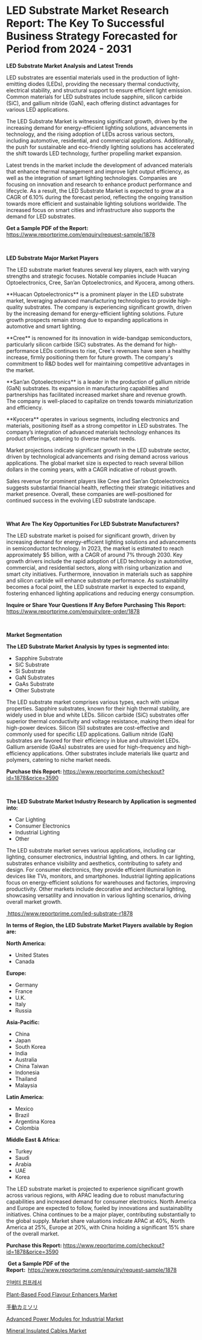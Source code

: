 <p><h1>LED Substrate Market Research Report: The Key To Successful Business Strategy Forecasted for Period from 2024 - 2031</h1></p><p><strong>LED Substrate Market Analysis and Latest Trends</strong></p>
<p><p>LED substrates are essential materials used in the production of light-emitting diodes (LEDs), providing the necessary thermal conductivity, electrical stability, and structural support to ensure efficient light emission. Common materials for LED substrates include sapphire, silicon carbide (SiC), and gallium nitride (GaN), each offering distinct advantages for various LED applications.</p><p>The LED Substrate Market is witnessing significant growth, driven by the increasing demand for energy-efficient lighting solutions, advancements in technology, and the rising adoption of LEDs across various sectors, including automotive, residential, and commercial applications. Additionally, the push for sustainable and eco-friendly lighting solutions has accelerated the shift towards LED technology, further propelling market expansion.</p><p>Latest trends in the market include the development of advanced materials that enhance thermal management and improve light output efficiency, as well as the integration of smart lighting technologies. Companies are focusing on innovation and research to enhance product performance and lifecycle. As a result, the LED Substrate Market is expected to grow at a CAGR of 6.10% during the forecast period, reflecting the ongoing transition towards more efficient and sustainable lighting solutions worldwide. The increased focus on smart cities and infrastructure also supports the demand for LED substrates.</p></p>
<p><strong>Get a Sample PDF of the Report:&nbsp;</strong> <a href="https://www.reportprime.com/enquiry/request-sample/1878">https://www.reportprime.com/enquiry/request-sample/1878</a></p>
<p>&nbsp;</p>
<p><strong>LED Substrate Major Market Players</strong></p>
<p><p>The LED substrate market features several key players, each with varying strengths and strategic focuses. Notable companies include Huacan Optoelectronics, Cree, San’an Optoelectronics, and Kyocera, among others.</p><p>**Huacan Optoelectronics** is a prominent player in the LED substrate market, leveraging advanced manufacturing technologies to provide high-quality substrates. The company is experiencing significant growth, driven by the increasing demand for energy-efficient lighting solutions. Future growth prospects remain strong due to expanding applications in automotive and smart lighting.</p><p>**Cree** is renowned for its innovation in wide-bandgap semiconductors, particularly silicon carbide (SiC) substrates. As the demand for high-performance LEDs continues to rise, Cree's revenues have seen a healthy increase, firmly positioning them for future growth. The company's commitment to R&D bodes well for maintaining competitive advantages in the market.</p><p>**San’an Optoelectronics** is a leader in the production of gallium nitride (GaN) substrates. Its expansion in manufacturing capabilities and partnerships has facilitated increased market share and revenue growth. The company is well-placed to capitalize on trends towards miniaturization and efficiency.</p><p>**Kyocera** operates in various segments, including electronics and materials, positioning itself as a strong competitor in LED substrates. The company’s integration of advanced materials technology enhances its product offerings, catering to diverse market needs.</p><p>Market projections indicate significant growth in the LED substrate sector, driven by technological advancements and rising demand across various applications. The global market size is expected to reach several billion dollars in the coming years, with a CAGR indicative of robust growth.</p><p>Sales revenue for prominent players like Cree and San’an Optoelectronics suggests substantial financial health, reflecting their strategic initiatives and market presence. Overall, these companies are well-positioned for continued success in the evolving LED substrate landscape.</p></p>
<p>&nbsp;</p>
<p><strong>What Are The Key Opportunities For LED Substrate Manufacturers?</strong></p>
<p><p>The LED substrate market is poised for significant growth, driven by increasing demand for energy-efficient lighting solutions and advancements in semiconductor technology. In 2023, the market is estimated to reach approximately $5 billion, with a CAGR of around 7% through 2030. Key growth drivers include the rapid adoption of LED technology in automotive, commercial, and residential sectors, along with rising urbanization and smart city initiatives. Furthermore, innovation in materials such as sapphire and silicon carbide will enhance substrate performance. As sustainability becomes a focal point, the LED substrate market is expected to expand, fostering enhanced lighting applications and reducing energy consumption.</p></p>
<p><strong>Inquire or Share Your Questions If Any Before Purchasing This Report:</strong> <a href="https://www.reportprime.com/enquiry/pre-order/1878">https://www.reportprime.com/enquiry/pre-order/1878</a></p>
<p>&nbsp;</p>
<p><strong>Market Segmentation</strong></p>
<p><strong>The LED Substrate Market Analysis by types is segmented into:</strong></p>
<p><ul><li>Sapphire Substrate</li><li>SiC Substrate</li><li>Si Substrate</li><li>GaN Substrates</li><li>GaAs Substrate</li><li>Other Substrate</li></ul></p>
<p><p>The LED substrate market comprises various types, each with unique properties. Sapphire substrates, known for their high thermal stability, are widely used in blue and white LEDs. Silicon carbide (SiC) substrates offer superior thermal conductivity and voltage resistance, making them ideal for high-power devices. Silicon (Si) substrates are cost-effective and commonly used for specific LED applications. Gallium nitride (GaN) substrates are favored for their efficiency in blue and ultraviolet LEDs. Gallium arsenide (GaAs) substrates are used for high-frequency and high-efficiency applications. Other substrates include materials like quartz and polymers, catering to niche market needs.</p></p>
<p><strong>Purchase this Report:&nbsp;</strong><a href="https://www.reportprime.com/checkout?id=1878&price=3590">https://www.reportprime.com/checkout?id=1878&price=3590</a></p>
<p>&nbsp;</p>
<p><strong>The LED Substrate Market Industry Research by Application is segmented into:</strong></p>
<p><ul><li>Car Lighting</li><li>Consumer Electronics</li><li>Industrial Lighting</li><li>Other</li></ul></p>
<p><p>The LED substrate market serves various applications, including car lighting, consumer electronics, industrial lighting, and others. In car lighting, substrates enhance visibility and aesthetics, contributing to safety and design. For consumer electronics, they provide efficient illumination in devices like TVs, monitors, and smartphones. Industrial lighting applications focus on energy-efficient solutions for warehouses and factories, improving productivity. Other markets include decorative and architectural lighting, showcasing versatility and innovation in various lighting scenarios, driving overall market growth.</p></p>
<p><a href="https://www.reportprime.com/led-substrate-r1878">&nbsp;https://www.reportprime.com/led-substrate-r1878</a></p>
<p><strong>In terms of Region, the LED Substrate Market Players available by Region are:</strong></p>
<p>
    <p> <strong> North America: </strong>
        <ul>
            <li>United States</li>
            <li>Canada</li>
        </ul>
        </p> 
    <p> <strong> Europe: </strong>
        <ul>
            <li>Germany</li>
            <li>France</li>
            <li>U.K.</li>
            <li>Italy</li>
            <li>Russia</li>
        </ul>
        </p> 
    <p> <strong> Asia-Pacific: </strong>
        <ul>
            <li>China</li>
            <li>Japan</li>
            <li>South Korea</li>
            <li>India</li>
            <li>Australia</li>
            <li>China Taiwan</li>
            <li>Indonesia</li>
            <li>Thailand</li>
            <li>Malaysia</li>
        </ul>
        </p> 
    <p> <strong> Latin America: </strong>
        <ul>
            <li>Mexico</li>
            <li>Brazil</li>
            <li>Argentina Korea</li>
            <li>Colombia</li>
        </ul>
        </p> 
    <p> <strong> Middle East & Africa: </strong>
        <ul>
            <li>Turkey</li>
            <li>Saudi</li>
            <li>Arabia</li>
            <li>UAE</li>
            <li>Korea</li>
        </ul>
    </p>
    </p>
<p><p>The LED substrate market is projected to experience significant growth across various regions, with APAC leading due to robust manufacturing capabilities and increased demand for consumer electronics. North America and Europe are expected to follow, fueled by innovations and sustainability initiatives. China continues to be a major player, contributing substantially to the global supply. Market share valuations indicate APAC at 40%, North America at 25%, Europe at 20%, with China holding a significant 15% share of the overall market.</p></p>
<p><strong>Purchase this Report: </strong><a href="https://www.reportprime.com/checkout?id=1878&price=3590">https://www.reportprime.com/checkout?id=1878&price=3590</a></p>
<p>&nbsp;<strong>Get a Sample PDF of the Report:&nbsp;&nbsp;</strong><a href="https://www.reportprime.com/enquiry/request-sample/1878">https://www.reportprime.com/enquiry/request-sample/1878</a></p>
<p><strong></strong></p>
<p><p><a href="https://medium.com/@rekhakhatun65/%EC%9D%B8%EB%B2%84%ED%84%B0-%EC%BB%B4%ED%94%84%EB%A0%88%EC%84%9C-%EC%82%B0%EC%97%85-%EB%B6%84%EC%84%9D-%EB%B3%B4%EA%B3%A0%EC%84%9C-%EC%95%A0%ED%94%8C%EB%A6%AC%EC%BC%80%EC%9D%B4%EC%85%98-%EC%A7%80%EC%97%AD-%EA%B2%BD%EC%9F%81-%EC%A0%84%EB%9E%B5%EB%B3%84-%EC%8B%9C%EC%9E%A5-%EA%B7%9C%EB%AA%A8-%EC%A0%90%EC%9C%A0%EC%9C%A8-%EB%8F%99%ED%96%A5-2024-2031-ddc85d9bb4c5">인버터 컴프레서</a></p><p><a href="https://medium.com/@emiliomartelli542/global-plant-based-food-flavour-enhancers-market-size-is-expected-to-experience-a-cagr-of-8-3-69b60e84f249">Plant-Based Food Flavour Enhancers Market</a></p><p><a href="https://medium.com/@devanrutherford2002/%E6%89%8B%E5%8B%95%E3%82%AB%E3%83%9F%E3%82%BD%E3%83%AA%E3%81%AB%E6%8A%95%E8%B3%87%E3%81%99%E3%81%B9%E3%81%8D%E7%90%86%E7%94%B1%E3%81%AF%E4%BD%95%E3%81%A7%E3%81%99%E3%81%8B-%E5%B8%82%E5%A0%B4%E3%81%AE%E3%83%88%E3%83%AC%E3%83%B3%E3%83%89-%E4%B8%BB%E8%A6%81%E5%B8%82%E5%A0%B4%E8%A3%BD%E5%93%81-%E5%9C%B0%E5%9F%9F%E3%81%AE%E6%88%90%E9%95%B7-2024%E5%B9%B4-2031%E5%B9%B4-d5f6ffd2892f">手動カミソリ</a></p><p><a href="https://issuu.com/reportprime-2/docs/advanced-power-modules-for-industri_6942019702c078">Advanced Power Modules for Industrial Market</a></p><p><a href="https://www.linkedin.com/pulse/mineral-insulated-cables-market-evolution-global-trends-leu9e?trackingId=RzInMDT5S8GhWZW9BURJPw%3D%3D">Mineral Insulated Cables Market</a></p></p>